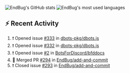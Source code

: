 ![EndBug's GitHub stats](https://github-readme-stats.vercel.app/api?username=endbug&show_icons=true&theme=dark)
![EndBug's most used languages](https://github-readme-stats.vercel.app/api/top-langs/?username=endbug&layout=compact&theme=dark)

## ⚡ Recent Activity

<!--START_SECTION:activity-->
1. ❗️ Opened issue [#333](https://github.com//dbots-pkg/dbots.js/issues/333) in [dbots-pkg/dbots.js](https://github.com//dbots-pkg/dbots.js)
2. ❗️ Opened issue [#332](https://github.com//dbots-pkg/dbots.js/issues/332) in [dbots-pkg/dbots.js](https://github.com//dbots-pkg/dbots.js)
3. ❗️ Opened issue [#2](https://github.com//BotsForDiscord/bfddocs/issues/2) in [BotsForDiscord/bfddocs](https://github.com//BotsForDiscord/bfddocs)
4. 🎉 Merged PR [#294](https://github.com//EndBug/add-and-commit/pull/294) in [EndBug/add-and-commit](https://github.com//EndBug/add-and-commit)
5. ❗️ Closed issue [#293](https://github.com//EndBug/add-and-commit/issues/293) in [EndBug/add-and-commit](https://github.com//EndBug/add-and-commit)
<!--END_SECTION:activity-->
